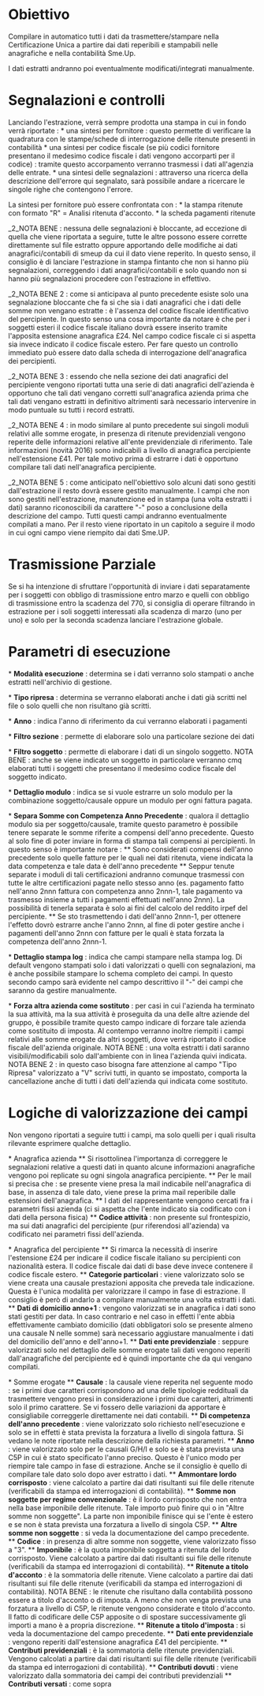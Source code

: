 
# Obiettivo

Compilare in automatico tutti i dati da trasmettere/stampare nella Certificazione Unica a partire dai dati reperibili e stampabili nelle anagrafiche e nella contabilità Sme.Up.

I dati estratti andranno poi eventualmente modificati/integrati manualmente.

# Segnalazioni e controlli

Lanciando l'estrazione, verrà sempre prodotta una stampa in cui in fondo verrà riportate : 
\* una sintesi per fornitore :  questo permette di verificare la quadratura con le stampe/schede di interrogazione delle ritenute presenti in contabilità
\* una sintesi per codice fiscale (se più codici fornitore presentano il medesimo codice fiscale i dati vengono accorparti per il codice) :  tramite questo accorpamento verranno trasmessi i dati all'agenzia delle entrate.
\* una sintesi delle segnalazioni :  attraverso una ricerca della descrizione dell'errore qui segnalato, sarà possibile andare a ricercare le singole righe che contengono l'errore.

La sintesi per fornitore può essere confrontata con : 
\* la stampa ritenute con formato "R" = Analisi ritenuta d'acconto.
\* la scheda pagamenti ritenute

_2_NOTA BENE :  nessuna delle segnalazioni è bloccante, ad eccezione di quella che viene riportata a seguire, tutte le altre possono essere corrette direttamente sul file estratto oppure apportando delle modifiche ai dati anagrafici/contabili di smeup da cui il dato viene reperito. In questo senso, il consiglio è di lanciare l'estrazione in stampa fintanto che non si hanno più segnalazioni, correggendo i dati anagrafici/contabili e solo quando non si hanno più segnalazioni procedere con l'estrazione in effettivo.

_2_NOTA BENE 2 :  come si anticipava al punto precedente esiste solo una segnalazione bloccante che fa si che sia i dati anagrafici che i dati delle somme non vengano estratte :  è l'assenza del codice fiscale identificativo del percipiente. In questo senso una cosa importante da notare è che per i soggetti esteri il codice fiscale italiano dovrà essere inserito tramite l'apposita estensione anagrafica £24. Nel campo codice fiscale ci si aspetta sia invece indicato il codice fiscale estero. Per fare questo un controllo immediato può essere dato dalla scheda di interrogazione dell'anagrafica dei percipienti.

_2_NOTA BENE 3 :  essendo che nella sezione dei dati anagrafici del percipiente vengono riportati tutta una serie di dati anagrafici dell'azienda è opportuno che tali dati vengano corretti sull'anagrafica azienda prima che tali dati vengano estratti in definitivo altrimenti sarà necessario intervenire in modo puntuale su tutti i record estratti.

_2_NOTA BENE 4 :  in modo similare al punto precedente sui singoli moduli relativi alle somme erogate, in presenza di ritenute previdenziali vengono reperite delle informazioni relative all'ente previdenziale di riferimento. Tale informazioni (novità 2016) sono indicabili a livello di anagrafica percipiente nell'estensione £41. Per tale motivo prima di estrarre i dati è opportuno compilare tali dati nell'anagrafica percipiente.

_2_NOTA BENE 5 :  come anticipato nell'obiettivo solo alcuni dati sono gestiti dall'estrazione il resto dovrà essere gestito manualmente. I campi che non sono gestiti nell'estrazione, manutenzione ed in stampa (una volta estratti i dati) saranno riconoscibili da carattere "-" poso a conclusione della descrizione del campo. Tutti questi campi andranno eventualmente compilati a mano. Per il resto viene riportato in un capitolo a seguire il modo in cui ogni campo viene riempito dai dati Sme.UP.

# Trasmissione Parziale

Se si ha intenzione di sfruttare l'opportunità di inviare i dati separatamente per i soggetti con obbligo di trasmissione entro marzo e quelli con obbligo di trasmissione entro la scadenza del 770, si consiglia di operare filtrando in estrazione per i soli soggetti interessati alla scadenza di marzo (uno per uno) e solo per la seconda scadenza lanciare l'estrazione globale.

# Parametri di esecuzione

\* **Modalità esecuzione** :  determina se i dati verranno solo stampati o anche estratti nell'archivio di gestione.

\* **Tipo ripresa** :  determina se verranno elaborati anche i dati già scritti nel file o solo quelli che non risultano già scritti.

\* **Anno** :  indica l'anno di riferimento da cui verranno elaborati i pagamenti

\* **Filtro sezione** :  permette di elaborare solo una particolare sezione dei dati

\* **Filtro soggetto** :  permette di elaborare i dati di un singolo soggetto. NOTA BENE :  anche se viene indicato un soggetto in particolare verranno cmq elaborati tutti i soggetti  che presentano il medesimo codice fiscale del soggetto indicato.

\* **Dettaglio modulo** :  indica se si vuole estrarre un solo modulo per la combinazione soggetto/causale oppure un modulo per ogni fattura pagata.

\* **Separa Somme con Competenza Anno Precedente** :  qualora il dettaglio modulo sia per soggetto/causale, tramite questo parametro è possibile tenere separate le somme riferite a compensi dell'anno precedente. Questo al solo fine di poter inviare in forma di stampa tali compensi ai percipienti. In questo senso è importante notare : 
\*\* Sono considerati compensi dell'anno precedente solo quelle fatture per le quali nei dati ritenuta, viene indicata la data competenza e tale data è dell'anno precedente
\*\* Seppur tenute separate i moduli di tali certificazioni andranno comunque trasmessi con tutte le altre certificazioni pagate nello stesso anno (es. pagamento fatto nell'anno 2nnn fattura con competenza anno 2nnn-1, tale pagamento va trasmesso insieme a tutti i pagamenti effettuati nell'anno 2nnn). La possibilità di tenerla separata è solo ai fini del calcolo del reddito irpef del percipiente.
\*\* Se sto trasmettendo i dati dell'anno 2nnn-1, per ottenere l'effetto dovrò estrarre anche l'anno 2nnn, al fine di poter gestire anche i pagamenti dell'anno 2nnn con fatture per le quali è stata forzata la competenza dell'anno 2nnn-1.

\* **Dettaglio stampa log** :  indica che campi stampare nella stampa log. Di default vengono stampati solo i dati valorizzati o quelli con segnalazioni, ma è anche possibile stampare lo schema completo dei campi. In questo secondo campo sarà evidente nel campo descrittivo il "-" dei campi che saranno da gestire manualmente.

\* **Forza altra azienda come sostituto** :  per casi in cui l'azienda ha terminato la sua attività, ma la sua attività è proseguita da una delle altre aziende del gruppo, è possibile tramite questo campo indicare di forzare tale azienda come sostituito di imposta. Al contempo verranno inoltre riempiti i campi relativi alle somme erogate da altri soggetti, dove verrà riportato il codice fiscale dell'azienda originale. NOTA BENE :  una volta estratti i dati saranno visibili/modificabili solo dall'ambiente con in linea l'azienda quivi indicata. NOTA BENE 2 :  in questo caso bisogna fare attenzione al campo "Tipo Ripresa" valorizzato a "V" scrivi tutti, in quanto se impostato, comporta la cancellazione anche di tutti i dati dell'azienda qui indicata come sostituto.

# Logiche di valorizzazione dei campi

Non vengono riportati a seguire tutti i campi, ma solo quelli per i quali risulta rilevante esprimere qualche dettaglio.

\* Anagrafica azienda
\*\* Si risottolinea l'importanza di correggere le segnalazioni relative a questi dati in quanto alcune informazioni anagrafiche vengono poi replicate su ogni singola anagrafica percipiente.
\*\* Per le mail si precisa che :  se presente viene presa la mail indicabile nell'anagrafica di base, in assenza di tale dato, viene prese la prima mail reperibile dalle estensioni dell'anagrafica.
\*\* I dati del rappresentante vengono cercati fra i parametri fissi azienda (ci si aspetta che l'ente indicato sia codificato con i dati della persona fisica)
\*\* **Codice attività** :  non presente sul frontespizio, ma sui dati anagrafici del percipiente (pur riferendosi all'azienda) va codificato nei parametri fissi dell'azienda.

\* Anagrafica del percipiente
\*\* Si rimarca la necessità di inserire l'estensione £24 per indicare il codice fiscale italiano su percipienti con nazionalità estera. Il codice fiscale dai dati di base deve invece contenere il codice fiscale estero.
\*\* **Categorie particolari** :  viene valorizzato solo se viene creata una causale prestazioni apposita che preveda tale indicazione. Questa è l'unica modalità per valorizzare il campo in fase di estrazione. Il consiglio è però di andarlo a compilare manualmente una volta estratti i dati.
\*\* **Dati di domicilio anno+1** :  vengono valorizzati se in anagrafica i dati sono stati gestiti per data. In caso contrario e nel caso in effetti l'ente abbia effettivamente cambiato domicilio (dati obbligatori solo se presente almeno una causale N nelle somme) sarà necessario aggiustare manualmente i dati del domicilio dell'anno e dell'anno+1.
\*\* **Dati ente previdenziale** :  seppure valorizzati solo nel dettaglio delle somme erogate tali dati vengono reperiti dall'anagrafiche del percipiente ed è quindi importante che da qui vengano compilati.

\* Somme erogate
\*\* **Causale** :  la causale viene reperita nel seguente modo :  se i primi due caratteri corrispondono ad una delle tipologie reddituali da trasmettere vengono presi in considerazione i primi due caratteri, altrimenti solo il primo carattere. Se vi fossero delle variazioni da apportare è consigliabile correggerle direttamente nei dati contabili.
\*\* **Di competenza dell'anno precedente** :  viene valorizzato solo richiesto nell'esecuzione e solo se in effetti è stata prevista la forzatura a livello di singola fattura. Si vedano le note riportate nella descrizione della richiesta parametri.
\*\* **Anno** :  viene valorizzato solo per le causali G/H/I e solo se è stata prevista una C5P in cui è stato specificato l'anno preciso. Questo è l'unico modo per riempire tale campo in fase di estrazione. Anche se il consiglio è quello di compilare tale dato solo dopo aver estratto i dati.
\*\* **Ammontare lordo corrisposto** :  viene calcolato a partire dai dati risultanti sui file delle ritenute (verificabili da stampa ed interrogazioni di contabilità).
\*\* **Somme non soggette per regime convenzionale** :  è il lordo corrisposto che non entra nella base imponibile delle ritenute. Tale importo può finire qui o in "Altre somme non soggette". La parte non imponibile finisce qui se l'ente è estero e se non è stata prevista una forzatura a livello di singola C5P.
\*\* **Altre somme non soggette** :  si veda la documentazione del campo precedente.
\*\* **Codice** :  in presenza di altre somme non soggette, viene valorizzato fisso a "3".
\*\* **Imponibile** :  è la quota imponibile soggetta a ritenuta del lordo corrisposto. Viene calcolato a partire dai dati risultanti sui file delle ritenute (verificabili da stampa ed interrogazioni di contabilità).
\*\* **Ritenute a titolo d'acconto** :  è la sommatoria delle ritenute. Viene calcolato a partire dai dati risultanti sui file delle ritenute (verificabili da stampa ed interrogazioni di contabilità). NOTA BENE :  le ritenute che risultano dalla contabilità possono essere a titolo d'acconto o di imposta. A meno che non venga prevista una forzatura a livello di C5P, le ritenute vengono considerate e titolo d'acconto. Il fatto di codificare delle C5P apposite o di spostare successivamente gli importi a mano è a propria discrezione.
\*\* **Ritenute a titolo d'imposta** :  si veda la documentazione del campo precedente.
\*\* **Dati ente previdenziale** :  vengono reperiti dall'estensione anagrafica £41 del percipiente.
\*\* **Contributi previdenziali** :  è la sommatoria delle ritenute previdenziali. Vengono calcolati a partire dai dati risultanti sui file delle ritenute (verificabili da stampa ed interrogazioni di contabilità).
\*\* **Contributi dovuti** :  viene valorizzato dalla sommatoria dei campi dei contributi previdenziali
\*\* **Contributi versati** :  come sopra

